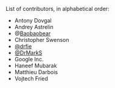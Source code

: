 List of contributors, in alphabetical order:

 - Antony Dovgal
 - Andrey Astrelin
 - @[Baobaobear](https://github.com/Baobaobear)
 - Christopher Swenson
 - [@drfie](https://github.com/drfie)
 - [@DrMarkS](https://github.com/DrMarkS)
 - Google Inc.
 - Haneef Mubarak
 - Matthieu Darbois
 - Vojtech Fried
